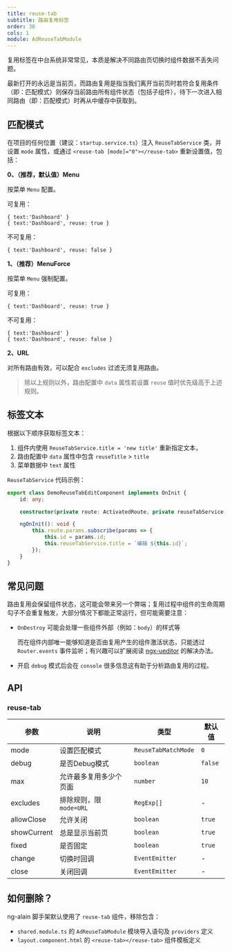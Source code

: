```yaml
---
title: reuse-tab
subtitle: 路由复用标签
order: 30
cols: 1
module: AdReuseTabModule
---
```


复用标签在中台系统非常常见，本质是解决不同路由页切换时组件数据不丢失问题。

最新打开的永远是当前页，而路由复用是指当我们离开当前页时若符合复用条件（即：匹配模式）则保存当前路由所有组件状态（包括子组件），待下一次进入相同路由（即：匹配模式）时再从中缓存中获取到。

## 匹配模式

在项目的任何位置（建议：`startup.service.ts`）注入 `ReuseTabService` 类，并设置 `mode` 属性，或通过 `<reuse-tab [mode]="0"></reuse-tab>` 重新设置值，包括：

**0、（推荐，默认值）Menu**

按菜单 `Menu` 配置。

可复用：

```
{ text:'Dashboard' }
{ text:'Dashboard', reuse: true }
```

不可复用：

```
{ text:'Dashboard', reuse: false }
```

**1、（推荐）MenuForce**

按菜单 `Menu` 强制配置。

可复用：

```
{ text:'Dashboard', reuse: true }
```

不可复用：

```
{ text:'Dashboard' }
{ text:'Dashboard', reuse: false }
```

**2、URL**

对所有路由有效，可以配合 `excludes` 过滤无须复用路由。

> 除以上规则以外，路由配置中 `data` 属性若设置 `reuse` 值时优先级高于上述规则。

## 标签文本

根据以下顺序获取标签文本：

1. 组件内使用 `ReuseTabService.title = 'new title'` 重新指定文本，
2. 路由配置中 `data` 属性中包含 `reuseTitle` > `title`
3. 菜单数据中 `text` 属性

`ReuseTabService` 代码示例：

```ts
export class DemoReuseTabEditComponent implements OnInit {
    id: any;

    constructor(private route: ActivatedRoute, private reuseTabService: ReuseTabService) {}

    ngOnInit(): void {
        this.route.params.subscribe(params => {
            this.id = params.id;
            this.reuseTabService.title = `编辑 ${this.id}`;
        });
    }
}
```

## 常见问题

路由复用会保留组件状态，这可能会带来另一个弊端；复用过程中组件的生命周期勾子不会重复触发，大部分情况下都能正常运行，但可能需要注意：

- `OnDestroy` 可能会处理一些组件外部（例如：`body`）的样式等

    而在组件内部唯一能够知道是否由复用产生的组件激活状态，只能透过 `Router.events` 事件监听；有兴趣可以扩展阅读 [ngx-ueditor](https://github.com/cipchk/ngx-ueditor/blob/master/lib/src/ueditor.component.ts) 的解决办法。

- 开启 `debug` 模式后会在 `console` 很多信息这有助于分析路由复用的过程。

## API

### reuse-tab

参数 | 说明 | 类型 | 默认值
----|------|-----|------
mode | 设置匹配模式 | `ReuseTabMatchMode` | `0`
debug | 是否Debug模式 | `boolean` | `false`
max | 允许最多复用多少个页面 | `number` | `10`
excludes | 排除规则，限 `mode=URL` | `RegExp[]` | -
allowClose | 允许关闭 | `boolean` | `true`
showCurrent | 总是显示当前页 | `boolean` | `true`
fixed | 是否固定 | `boolean` | `true`
change | 切换时回调 | `EventEmitter` | -
close | 关闭回调 | `EventEmitter` | -

## 如何删除？

ng-alain 脚手架默认使用了 `reuse-tab` 组件，移除包含：

- `shared.module.ts` 的 `AdReuseTabModule` 模块导入语句及 `providers` 定义
- `layout.component.html` 的 `<reuse-tab></reuse-tab>` 组件模板定义

